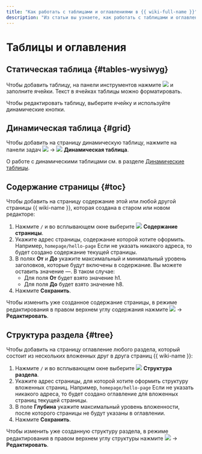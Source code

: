 ```yaml
---
title: "Как работать с таблицами и оглавлениями в {{ wiki-full-name }}"
description: "Из статьи вы узнаете, как работать с таблицами и оглавлениями в {{ wiki-name }}."
---
```


# Таблицы и оглавления

## Статическая таблица {#tables-wysiwyg}

Чтобы добавить таблицу, на панели инструментов нажмите ![](../../_assets/wiki/svg/wysiwyg/table.svg) и заполните ячейки. Текст в ячейках таблицы можно форматировать.

Чтобы редактировать таблицу, выберите ячейку и используйте динамические кнопки.

## Динамическая таблица {#grid}

Чтобы добавить на страницу динамическую таблицу, нажмите на панели задач ![](../../_assets/wiki/svg/wysiwyg/grid.svg) → ![](../../_assets/wiki/svg/wysiwyg/grid.svg) **Динамическая таблица**.

О работе с динамическими таблицами см. в разделе [Динамические таблицы](../edit-grid-wysiwyg.md).

## Содержание страницы {#toc}

Чтобы добавить на страницу содержание этой или любой другой страницы {{ wiki-name }}, которая создана в старом или новом редакторе:

1. Нажмите `/` и во всплывающем окне выберите ![](../../_assets/wiki/svg/wysiwyg/toc.svg) **Содержание страницы**.
1. Укажите адрес страницы, содержание которой хотите оформить. Например, `homepage/hello-page` Если не указать никакого адреса, то будет создано содержание текущей страницы.
1. В полях **От** и **До** укажите максимальный и минимальный уровень заголовков, которые будут включены в содержание. Вы можете оставить значение —. В таком случае:
	- Для поля **От** будет взято значение h1.
	- Для поля **До** будет взято значение h8.
1. Нажмите **Сохранить**.

Чтобы изменить уже созданное содержание страницы, в режиме редактирования в правом верхнем углу содержания нажмите ![](../../_assets/wiki/svg/actions-icon.svg) → **Редактировать**.

## Структура раздела {#tree}

Чтобы добавить на страницу оглавление любого раздела, который состоит из нескольких вложенных друг в друга страниц {{ wiki-name }}:

1. Нажмите `/` и во всплывающем окне выберите ![](../../_assets/wiki/svg/wysiwyg/tree.svg) **Структура раздела**.
1. Укажите адрес страницы, для которой хотите оформить структуру вложенных страниц. Например, `homepage/hello-page` Если не указать никакого адреса, то будет создано оглавление для вложенных страниц текущей страницы.
1. В поле **Глубина** укажите максимальный уровень вложенности, после которого страницы не будут указаны в оглавлении.
1. Нажмите **Сохранить**.

Чтобы изменить уже созданную структуру раздела, в режиме редактирования в правом верхнем углу структуры нажмите ![](../../_assets/wiki/svg/actions-icon.svg) → **Редактировать**.
